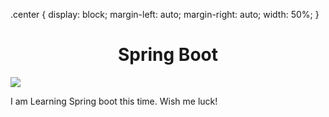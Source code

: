 .center {
  display: block;
  margin-left: auto;
  margin-right: auto;
  width: 50%;
}

<h1 align = "center">Spring Boot</h1>
<img class = "center" src = "https://encrypted-tbn0.gstatic.com/images?q=tbn:ANd9GcQskALxpNXUNt7naftdZ77u66lQ1oQft4nwt3jpd2U&s">

<p>I am Learning Spring boot this time. Wish me luck!</p>
